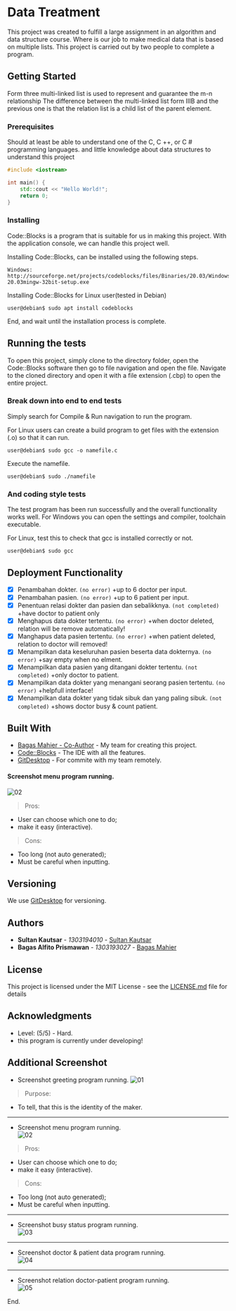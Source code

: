 # Data Treatment

This project was created to fulfill a large assignment in an algorithm and data structure course. Where is our job to make medical data that is based on multiple lists. This project is carried out by two people to complete a program.

## Getting Started

Form three multi-linked list is used to represent and guarantee the m-n relationship The difference between the multi-linked list form IIIB and the previous one is that the relation list is a child list of the parent element.

### Prerequisites

Should at least be able to understand one of the C, C ++, or C # programming languages. and little knowledge about data structures to understand this project

```cpp
#include <iostream>

int main() {
    std::cout << "Hello World!";
    return 0;
}
```

### Installing

Code::Blocks is a program that is suitable for us in making this project. With the application console, we can handle this project well.

Installing Code::Blocks, can be installed using the following steps.

```
Windows: http://sourceforge.net/projects/codeblocks/files/Binaries/20.03/Windows/32bit/codeblocks-20.03mingw-32bit-setup.exe
```

Installing Code::Blocks for Linux user(tested in Debian)

```
user@debian$ sudo apt install codeblocks
```

End, and wait until the installation process is complete.

## Running the tests

To open this project, simply clone to the directory folder, open the Code::Blocks software then go to file navigation and open the file. Navigate to the cloned directory and open it with a file extension (.cbp) to open the entire project.

### Break down into end to end tests

Simply search for Compile & Run navigation to run the program.

For Linux users can create a build program to get files with the extension (.o) so that it can run. 

```
user@debian$ sudo gcc -o namefile.c
```

Execute the namefile.

```
user@debian$ sudo ./namefile
```

### And coding style tests

The test program has been run successfully and the overall functionality works well. For Windows you can open the settings and compiler, toolchain executable.

For Linux, test this to check that gcc is installed correctly or not.

```
user@debian$ sudo gcc
```

## Deployment Functionality

- [x] Penambahan dokter. ```(no error)``` +up to 6 doctor per input.
- [x] Penambahan pasien. ```(no error)``` +up to 6 patient per input.
- [x] Penentuan relasi dokter dan pasien dan sebalikknya. ```(not completed)``` +have doctor to patient only
- [x] Menghapus data dokter tertentu. ```(no error)``` +when doctor deleted, relation will be remove automatically!
- [x] Manghapus data pasien tertentu. ```(no error)``` +when patient deleted, relation to doctor will removed!
- [x] Menampilkan data keseluruhan pasien beserta data dokternya. ```(no error)``` +say empty when no elment.
- [x] Menampilkan data pasien yang ditangani dokter tertentu. ```(not completed)``` +only doctor to patient.
- [x] Menampilkan data dokter yang menangani seorang pasien tertentu. ```(no error)``` +helpfull interface!
- [x] Menampilkan data dokter yang tidak sibuk dan yang paling sibuk. ```(not completed)``` +shows doctor busy & count patient.

## Built With

* [Bagas Mahier - Co-Author](https://github.com/BagasMahier12a/) - My team for creating this project.
* [Code::Blocks](http://www.codeblocks.org/home) - The IDE with all the features.
* [GitDesktop](https://desktop.github.com/) - For commite with my team remotely.

#### Screenshot menu program running.
![02](https://github.com/svzax/TubesMultiLinklist_ASD_DataBerobat/blob/master/Data%20Berobat/img/2.png)
> Pros:
- User can choose which one to do;
- make it easy (interactive).
> Cons:
- Too long (not auto generated);
- Must be careful when inputting.

## Versioning

We use [GitDesktop](https://desktop.github.comg/) for versioning.

## Authors

* **Sultan Kautsar** - *1303194010* - [Sultan Kautsar](https://github.com/svzax)
* **Bagas Alfito Prismawan** - *1303193027* - [Bagas Mahier](https://github.com/BagasMahier12a)

## License

This project is licensed under the MIT License - see the [LICENSE.md](LICENSE.md) file for details

## Acknowledgments

* Level: (5/5) - Hard.
* this program is currently under developing!

## Additional Screenshot

* Screenshot greeting program running.
![01](https://github.com/svzax/TubesMultiLinklist_ASD_DataBerobat/blob/master/Data%20Berobat/img/1.png)
> Purpose:
- To tell, that this is the identity of the maker.

---

* Screenshot menu program running. <br>
![02](https://github.com/svzax/TubesMultiLinklist_ASD_DataBerobat/blob/master/Data%20Berobat/img/2.png)
> Pros:
- User can choose which one to do;
- make it easy (interactive).
> Cons:
- Too long (not auto generated);
- Must be careful when inputting.

---

* Screenshot busy status program running. <br>
![03](https://github.com/svzax/TubesMultiLinklist_ASD_DataBerobat/blob/master/Data%20Berobat/img/3.png)

---

* Screenshot doctor & patient data program running. <br>
![04](https://github.com/svzax/TubesMultiLinklist_ASD_DataBerobat/blob/master/Data%20Berobat/img/4.png)

---

* Screenshot relation doctor-patient program running. <br>
![05](https://github.com/svzax/TubesMultiLinklist_ASD_DataBerobat/blob/master/Data%20Berobat/img/5.png)

End.
